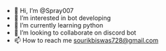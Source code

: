 - 👋 Hi, I’m @Spray007
- 👀 I’m interested in bot developing
- 🌱 I’m currently learning python
- 💞️ I’m looking to collaborate on discord bot
- 📫 How to reach me sourikbiswas728@gmail.com

<!---
Spray007/Spray007 is a ✨ special ✨ repository because its `README.md` (this file) appears on your GitHub profile.
You can click the Preview link to take a look at your changes.
--->
